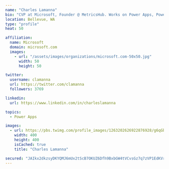 ```yaml
---
name: "Charles Lamanna"
bio: "CVP at Microsoft, Founder @ MetricsHub. Works on Power Apps, Power Automate, Power Virtual Agent, Common Data Service and Dynamics 365."
location: Bellevue, WA
type: "profile"
heat: 50

affiliation:
  name: Microsoft
  domain: microsoft.com
  images:
    - url: "/assets/images/organizations/microsoft.com-50x50.jpg"
      width: 50
      height: 50

twitter:
  username: clamanna
  url: https://twitter.com/clamanna
  followers: 3769

linkedin:
  url: https://www.linkedin.com/in/charleslamanna

topics:
  - Power Apps

images:
  - url: https://pbs.twimg.com/profile_images/1263202626922876928/g6qGbHZ-_400x400.jpg
    width: 400
    height: 400
    isCached: true
    title: "Charles Lamanna"

secured: "JAIkx2dkzsyDKYQMJ6mUx2tScB7OKUZ6Dfh9BxbGW4tVCvsGz7q7zVP1EdKVr12EVZPVirvHw8QVW+DHGQWAOs9FzonDg4O702AuNGxyc98kZcocoZ4OZYYEmfIFVGnERccP+N0RXKhnPHbUxM4BT1Aaal5MrNgOi4yTC3GQ3XR3uabC2uJd4C6x+cskc3Deaahlge/yzneBCxXfmRGMtNS0juqKaFkSL7jQd9BmbzD8JHxtehGzLbFRjVW3NBrbt4abVj1OrNWbakCnRXVurRYP8EY5x/e/BK53krZ4DOrg85GMu6cUovsWy94k2j5gBDObJ//WtRiYsHOOrPTulfcRWS7QxJO/FsRZlFncmXMngff5jOcfJu5nwahQ/dUa6mpBIG2P4qvkKu6zOJHy49+NMp7Dxrelgdoi/Rm1hnI=;sExDhmRp3eGHBNQgvqYk5Q=="
---
```


